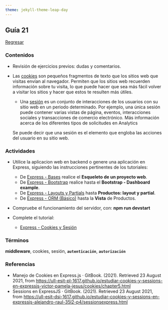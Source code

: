 ```yaml
---
theme: jekyll-theme-leap-day
---
```


## Guía 21

[Regresar](/DAWM-2022/)

### Contenidos

* Revisión de ejercicios previos: dudas y comentarios.
* Las [cookies](https://policies.google.com/technologies/cookies?hl=es) son pequeños fragmentos de texto que los sitios web que visitas envían al navegador. Permiten que los sitios web recuerden información sobre tu visita, lo que puede hacer que sea más fácil volver a visitar los sitios y hacer que estos te resulten más útiles. 
  + Una [sesión](https://support.google.com/analytics/answer/2731565?hl=es-419#zippy=%2Csecciones-de-este-art%C3%ADculo) es un conjunto de interacciones de los usuarios con su sitio web en un periodo determinado. Por ejemplo, una única sesión puede contener varias vistas de página, eventos, interacciones sociales y transacciones de comercio electrónico. Más información acerca de los diferentes tipos de solicitudes en Analytics

  Se puede decir que una sesión es el elemento que engloba las acciones del usuario en su sitio web.


### Actividades

* Utilice la aplicacion web en backend o genere una aplicación en Express, siguiendo las instrucciones pertinentes de los tutoriales:
  + De [Express - Bases](https://dawfiec.github.io/DAWM-2022/tutoriales/express_bases.html) realice el **Esqueleto de un proyecto web**.
  + De [Express - Bootstrap](https://dawfiec.github.io/DAWM-2022/tutoriales/express_bootstrap.html) realice hasta el **Bootstrap - Dashboard example**.
  + De [Express - Layouts y Partials](https://dawfiec.github.io/DAWM-2022/tutoriales/express_partials.html) hasta **Productos: layout y partial**.
  + De [Express - ORM (Básico)](https://dawfiec.github.io/DAWM-2022/tutoriales/express_ormbasico.html) hasta la **Vista** de Productos.

* Compruebe el funcionamiento del servidor, con: **npm run devstart**
* Complete el tutorial:

  + [Express - Cookies y Sesión](https://dawfiec.github.io/DAWM-2022/tutoriales/express_cookiesysession.html)

### Términos

**middleware**, cookies, sesión, **`autenticación`**, **`autorización`**

### Referencias

* Manejo de Cookies en Express.js · GitBook. (2021). Retrieved 23 August 2021, from https://ull-esit-pl-1617.github.io/estudiar-cookies-y-sessions-en-expressjs-victor-pamela-jesus/cookies/chapter5.html 
* Sessions en ExpressJS · GitBook. (2021). Retrieved 23 August 2021, from https://ull-esit-dsi-1617.github.io/estudiar-cookies-y-sessions-en-expressjs-alejandro-raul-35l2-p4/sessionsexpress.html
